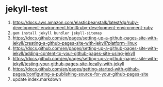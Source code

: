 # jekyll-test


1. https://docs.aws.amazon.com/elasticbeanstalk/latest/dg/ruby-development-environment.html#ruby-development-environment-ruby
2. `gem install jekyll bundler jekyll-sitemap`
3. https://docs.github.com/en/pages/setting-up-a-github-pages-site-with-jekyll/creating-a-github-pages-site-with-jekyll?platform=linux
4. https://docs.github.com/en/pages/setting-up-a-github-pages-site-with-jekyll/adding-content-to-your-github-pages-site-using-jekyll
5. https://docs.github.com/en/pages/setting-up-a-github-pages-site-with-jekyll/testing-your-github-pages-site-locally-with-jekyll
6. https://docs.github.com/en/pages/getting-started-with-github-pages/configuring-a-publishing-source-for-your-github-pages-site
7. update index.markdown